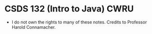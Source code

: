 # CSDS 132 (Intro to Java) CWRU
* I do not own the rights to many of these notes. Credits to Professor Harold Connamacher.
